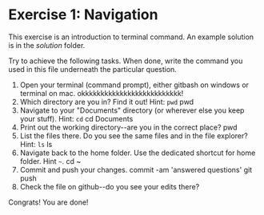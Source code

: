 # Exercise 1: Navigation

This exercise is an introduction to terminal command.
An example solution is in the _solution_ folder.

Try to achieve the following tasks.  When done, write the command you
used in this file underneath the particular question.

1. Open your terminal (command prompt), either gitbash on windows or
   terminal on mac.
   okkkkkkkkkkkkkkkkkkkkkkkkkk!
2. Which directory are you in?  Find it out!  Hint: `pwd`
pwd
3. Navigate to your "Documents" directory (or wherever else you keep
   your stuff).  Hint: `cd`
cd Documents   
4. Print out the working directory--are you in the correct place?
pwd
5. List the files there.  Do you see the same files and in the file
   explorer?  Hint: `ls`
ls
6. Navigate back to the home folder.  Use the dedicated shortcut for
   home folder.  Hint `~`.
cd ~
7. Commit and push your changes.
commit -am 'answered questions'
git push
8. Check the file on github--do you see your edits there?

Congrats!  You are done!
